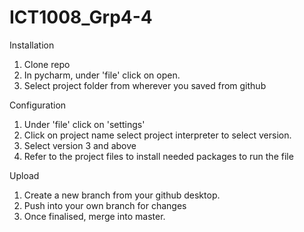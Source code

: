 # ICT1008_Grp4-4

Installation

1) Clone repo
2) In pycharm, under 'file' click on open.
3) Select project folder from wherever you saved from github

Configuration
1) Under 'file' click on 'settings'
2) Click on project name select project interpreter to select version.
3) Select version 3 and above
4) Refer to the project files to install needed packages to run the file

Upload
1) Create a new branch from your github desktop.
2) Push into your own branch for changes
3) Once finalised, merge into master.

